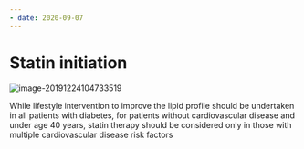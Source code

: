 ```yaml
---
- date: 2020-09-07
---
```


# Statin initiation

<!-- statin initiation therapy when -->

![image-20191224104733519](https://photos.thisispiggy.com/file/wikiFiles/image-20191224104733519.png)

While lifestyle intervention to improve the lipid profile should be undertaken in all patients with diabetes, for patients without cardiovascular disease and under age 40 years, statin therapy should be considered only in those with multiple cardiovascular disease risk factors
